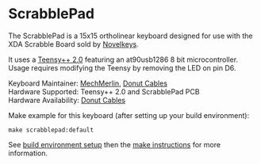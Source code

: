 # ScrabblePad

The ScrabblePad is a 15x15 ortholinear keyboard designed for use with
the XDA Scrabble Board sold by [Novelkeys](https://novelkeys.xyz).

It uses a [Teensy++ 2.0](https://www.pjrc.com/store/teensypp.html) 
featuring an at90usb1286 8 bit microcontroller. Usage requires modifying the Teensy by removing the LED on pin D6.

Keyboard Maintainer: [MechMerlin](https://github.com/mechmerlin), [Donut Cables](https://donutcables.com/)  
Hardware Supported: Teensy++ 2.0 and ScrabblePad PCB  
Hardware Availability: [Donut Cables](https://donutcables.com/)

Make example for this keyboard (after setting up your build environment):

    make scrabblepad:default

See [build environment setup](https://docs.qmk.fm/build_environment_setup.html) then the [make instructions](https://docs.qmk.fm/make_instructions.html) for more information.
